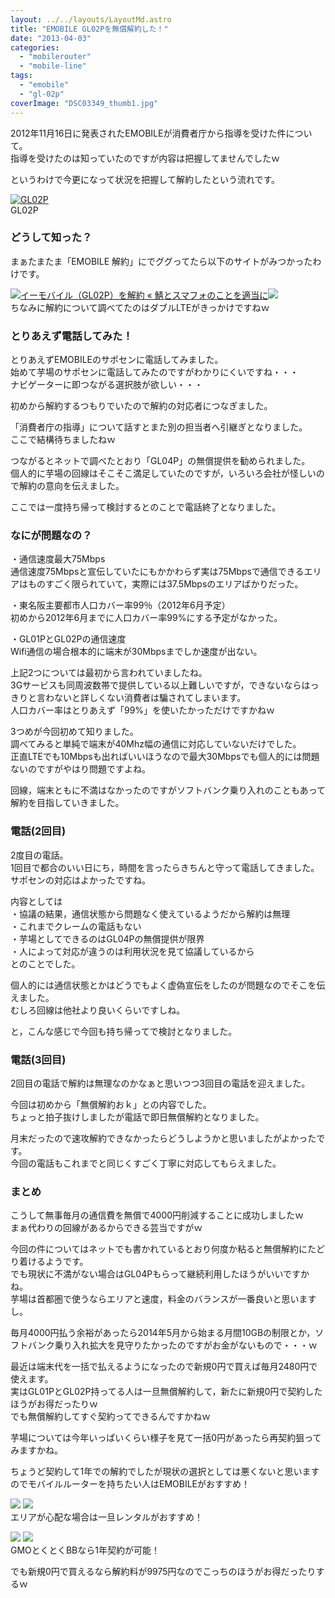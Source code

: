 ```yaml
---
layout: ../../layouts/LayoutMd.astro
title: "EMOBILE GL02Pを無償解約した！"
date: "2013-04-03"
categories: 
  - "mobilerouter"
  - "mobile-line"
tags: 
  - "emobile"
  - "gl-02p"
coverImage: "DSC03349_thumb1.jpg"
---
```


2012年11月16日に発表されたEMOBILEが消費者庁から指導を受けた件について。  
指導を受けたのは知っていたのですが内容は把握してませんでしたｗ

というわけで今更になって状況を把握して解約したという流れです。

[![GL02P](images/DSC03349_thumb.jpg "GL02P")](//mizuka123.net/wp-content/uploads/2013/04/DSC03349.jpg)  
GL02P

### どうして知った？

まぁたまたま「EMOBILE 解約」にでググってたら以下のサイトがみつかったわけです。

[![](http://capture.heartrails.com/150x130/shadow?http://blog.mamimu.me/fishblue/?p=99)](http://blog.mamimu.me/fishblue/?p=99)[イーモバイル（GL02P）を解約 « 鯖とスマフォのことを適当に](http://blog.mamimu.me/fishblue/?p=99)[![](http://b.hatena.ne.jp/entry/image/http://blog.mamimu.me/fishblue/?p=99)](http://blog.mamimu.me/fishblue/?p=99)  
ちなみに解約について調べてたのはダブルLTEがきっかけですねｗ

### とりあえず電話してみた！

とりあえずEMOBILEのサポセンに電話してみました。  
始めて芋場のサポセンに電話してみたのですがわかりにくいですね・・・  
ナビゲーターに即つながる選択肢が欲しい・・・

初めから解約するつもりでいたので解約の対応者につなぎました。

「消費者庁の指導」について話すとまた別の担当者へ引継ぎとなりました。  
ここで結構待ちましたねｗ

つながるとネットで調べたとおり「GL04P」の無償提供を勧められました。  
個人的に芋場の回線はそこそこ満足していたのですが，いろいろ会社が怪しいので解約の意向を伝えました。

ここでは一度持ち帰って検討するとのことで電話終了となりました。

### なにが問題なの？

・通信速度最大75Mbps  
通信速度75Mbpsと宣伝していたにもかかわらず実は75Mbpsで通信できるエリアはものすごく限られていて，実際には37.5Mbpsのエリアばかりだった。

・東名阪主要都市人口カバー率99％（2012年6月予定）  
初めから2012年6月までに人口カバー率99%にする予定がなかった。

・GL01PとGL02Pの通信速度  
Wifi通信の場合根本的に端末が30Mbpsまでしか速度が出ない。

上記2つについては最初から言われていましたね。  
3Gサービスも同周波数帯で提供している以上難しいですが，できないならはっきりと言わないと詳しくない消費者は騙されてしまいます。  
人口カバー率はとりあえず「99%」を使いたかっただけですかねｗ

3つめが今回初めて知りました。  
調べてみると単純で端末が40Mhz幅の通信に対応していないだけでした。  
正直LTEでも10Mbpsも出ればいいほうなので最大30Mbpsでも個人的には問題ないのですがやはり問題ですよね。

回線，端末ともに不満はなかったのですがソフトバンク乗り入れのこともあって解約を目指していきました。

### 電話(2回目)

2度目の電話。  
1回目で都合のいい日にち，時間を言ったらきちんと守って電話してきました。  
サポセンの対応はよかったですね。

内容としては  
・協議の結果，通信状態から問題なく使えているようだから解約は無理  
・これまでクレームの電話もない  
・芋場としてできるのはGL04Pの無償提供が限界  
・人によって対応が違うのは利用状況を見て協議しているから  
とのことでした。

個人的には通信状態とかはどうでもよく虚偽宣伝をしたのが問題なのでそこを伝えました。  
むしろ回線は他社より良いくらいですしね。

と，こんな感じで今回も持ち帰ってで検討となりました。

### 電話(3回目)

2回目の電話で解約は無理なのかなぁと思いつつ3回目の電話を迎えました。

今回は初めから「無償解約おｋ」との内容でした。  
ちょっと拍子抜けしましたが電話で即日無償解約となりました。

月末だったので速攻解約できなかったらどうしようかと思いましたがよかったです。  
今回の電話もこれまでと同じくすごく丁寧に対応してもらえました。

### まとめ

こうして無事毎月の通信費を無償で4000円削減することに成功しましたｗ  
まぁ代わりの回線があるからできる芸当ですがｗ

今回の件についてはネットでも書かれているとおり何度か粘ると無償解約にたどり着けるようです。  
でも現状に不満がない場合はGL04Pもらって継続利用したほうがいいですかね。  
芋場は首都圏で使うならエリアと速度，料金のバランスが一番良いと思いますし。

毎月4000円払う余裕があったら2014年5月から始まる月間10GBの制限とか，ソフトバンク乗り入れ拡大を見守りたかったのですがお金がないもので・・・ｗ

最近は端末代を一括で払えるようになったので新規0円で買えば毎月2480円で使えます。  
実はGL01PとGL02P持ってる人は一旦無償解約して，新たに新規0円で契約したほうがお得だったりｗ  
でも無償解約してすぐ契約ってできるんですかねｗ

芋場については今年いっぱいくらい様子を見て一括0円があったら再契約狙ってみますかね。

ちょうど契約して1年での解約でしたが現状の選択としては悪くないと思いますのでモバイルルーターを持ちたい人はEMOBILEがおすすめ！

[![](http://www25.a8.net/svt/bgt?aid=130404541775&wid=001&eno=01&mid=s00000007633012026000&mc=1)](http://px.a8.net/svt/ejp?a8mat=25N0SD+CTEYLU+1MWA+1ZLL7L) ![](http://www15.a8.net/0.gif?a8mat=25N0SD+CTEYLU+1MWA+1ZLL7L)  
エリアが心配な場合は一旦レンタルがおすすめ！

[![](http://www27.a8.net/svt/bgt?aid=130404541776&wid=001&eno=01&mid=s00000000018021119000&mc=1)](http://px.a8.net/svt/ejp?a8mat=25N0SD+CU0E7M+50+3HQJ8X) ![](http://www16.a8.net/0.gif?a8mat=25N0SD+CU0E7M+50+3HQJ8X)  
GMOとくとくBBなら1年契約が可能！

でも新規0円で買えるなら解約料が9975円なのでこっちのほうがお得だったりするｗ
